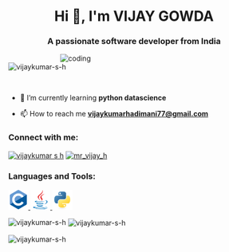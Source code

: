 
<h1 align="center">Hi 👋, I'm VIJAY GOWDA</h1>
<h3 align="center">A passionate software developer from India</h3>
<img align="right" alt="coding" width="400" src="https://gizmodo.com.au/wp-content/uploads/2017/09/12/pwl9mwg0qu5vdagwstde.gif?quality=75&w=640&h=360&crop=1.gif">


<p align="left"> <img src="https://komarev.com/ghpvc/?username=vijaykumar-s-h&label=Profile%20views&color=0e75b6&style=flat" alt="vijaykumar-s-h" /> </p>

<p align="left"> <a href="https://twitter.com/" target="blank"><img src="https://img.shields.io/twitter/follow/?logo=twitter&style=for-the-badge" alt="" /></a> </p>

- 🌱 I’m currently learning **python datascience**

- 📫 How to reach me **vijaykumarhadimani77@gmail.com**

<h3 align="left">Connect with me:</h3>
<p align="left">
<a href="https://linkedin.com/in/vijaykumar s h" target="blank"><img align="center" src="https://raw.githubusercontent.com/rahuldkjain/github-profile-readme-generator/master/src/images/icons/Social/linked-in-alt.svg" alt="vijaykumar s h" height="30" width="40" /></a>
<a href="https://instagram.com/mr_vijay_h" target="blank"><img align="center" src="https://raw.githubusercontent.com/rahuldkjain/github-profile-readme-generator/master/src/images/icons/Social/instagram.svg" alt="mr_vijay_h" height="30" width="40" /></a>
</p>

<h3 align="left">Languages and Tools:</h3>
<p align="left"> <a href="https://www.cprogramming.com/" target="_blank" rel="noreferrer"> <img src="https://raw.githubusercontent.com/devicons/devicon/master/icons/c/c-original.svg" alt="c" width="40" height="40"/> </a> <a href="https://www.java.com" target="_blank" rel="noreferrer"> <img src="https://raw.githubusercontent.com/devicons/devicon/master/icons/java/java-original.svg" alt="java" width="40" height="40"/> </a> <a href="https://www.python.org" target="_blank" rel="noreferrer"> <img src="https://raw.githubusercontent.com/devicons/devicon/master/icons/python/python-original.svg" alt="python" width="40" height="40"/> </a> </p>

<p><img align="left" src="https://github-readme-stats.vercel.app/api/top-langs?username=vijaykumar-s-h&show_icons=true&locale=en&layout=compact" alt="vijaykumar-s-h" /></p>

<p>&nbsp;<img align="center" src="https://github-readme-stats.vercel.app/api?username=vijaykumar-s-h&show_icons=true&locale=en" alt="vijaykumar-s-h" /></p>

<p><img align="center" src="https://github-readme-streak-stats.herokuapp.com/?user=vijaykumar-s-h&" alt="vijaykumar-s-h" /></p>
 
